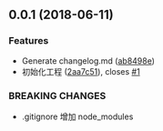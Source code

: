 <a name="0.0.1"></a>
## 0.0.1 (2018-06-11)


### Features

* Generate changelog.md ([ab8498e](https://github.com/cklwblove/git-commit-msg-test/commit/ab8498e))
* 初始化工程 ([2aa7c51](https://github.com/cklwblove/git-commit-msg-test/commit/2aa7c51)), closes [#1](https://github.com/cklwblove/git-commit-msg-test/issues/1)


### BREAKING CHANGES

* .gitignore 增加 node_modules



